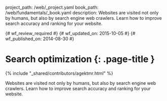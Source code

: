 project_path: /web/_project.yaml
book_path: /web/fundamentals/_book.yaml
description: Websites are visited not only by humans, but also by search engine web crawlers. Learn how to improve search accuracy and ranking for your website.

{# wf_review_required #}
{# wf_updated_on: 2015-10-05 #}
{# wf_published_on: 2014-08-30 #}

# Search optimization {: .page-title }

{% include "_shared/contributors/agektmr.html" %}

Websites are visited not only by humans, but also by search engine web crawlers. Learn how to improve search accuracy and ranking for your website.
